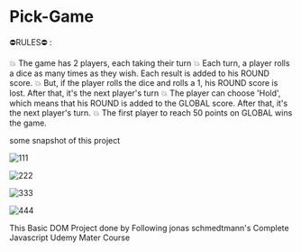 # Pick-Game

 ⛔RULES⛔ :
 
  💥 The game has 2 players, each taking their turn
  💥 Each turn, a player rolls a dice as many times as they wish. Each result is added to his ROUND score.
  💥 But, if the player rolls the dice and rolls a 1, his ROUND score is lost. After that, it's the next player's turn
  💥 The player can choose 'Hold', which means that his ROUND is added to the GLOBAL score. After that, it's the next player's turn.
  💥 The first player to reach 50 points on GLOBAL wins the game.


some snapshot of this project

![111](https://user-images.githubusercontent.com/90121062/228133699-4c19fe6c-ff24-482f-9f4b-3aa17add2c72.png)


![222](https://user-images.githubusercontent.com/90121062/228133712-62089086-1382-4a50-a3d9-571c16e079d7.png)

![333](https://user-images.githubusercontent.com/90121062/228133735-5274b426-87b4-4dc6-8da8-428cc7a3f3fd.png)


![444](https://user-images.githubusercontent.com/90121062/228133752-30b7bd29-095f-4ed3-907f-b743bec75ecb.png)




This Basic DOM Project done by Following jonas schmedtmann's Complete Javascript Udemy Mater Course
